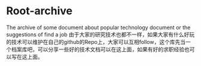 # Root-archive
The archive of some document about popular technology document or the suggestions of find a job 
由于大家的研究技术也都不一样，如果大家有什么好玩的技术可以维护在自己的github的Repo上，大家可以互相follow，这个库先当一个档案库吧，可以分享一些好的技术文档可以在这上面，如果有好的求职经验也可以写在这上面。

